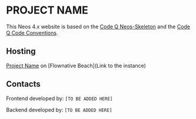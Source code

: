 # PROJECT NAME

This Neos 4.x website is based on the [Code Q Neos-Skeleton](https://github.com/rolandschuetz/Neos-Skeleton/tree/codeq-internal) and the [Code Q Code Conventions](https://docs.google.com/document/d/13ykoM0Ta2qJvO_6BYa-DIsx7_MxFsInOSbJqJHuINBw/edit). 

## Hosting

[Project Name](https://www.codeq.at/) on [Flownative Beach](Link to the instance)

## Contacts

Frontend developed by: `[TO BE ADDED HERE]`

Backend developed by: `[TO BE ADDED HERE]`
